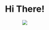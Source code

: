 <h1 align="center">Hi There!</h1>

<p align="center">
  <a href="https://github.com/DenverCoder1/readme-typing-svg"><img src="https://readme-typing-svg.herokuapp.com?font=Time+New+Roman&color=greenlight&size=25&center=true&vCenter=true&width=500&height=100&lines=Hello+World...;I'm+an+IT+Enthusiast...;Active+Learner...;Love+to+learn+new+stuffs...;Let's+be+friends..."></a>
</p>

